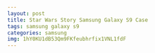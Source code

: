 ```yaml
---
layout: post
title: Star Wars Story Samsung Galaxy S9 Case
tags: samsung galaxy s9
categories: samsung
img: 1hY0KU1dB53Qm9FKfeubhrfix1VNL1fdF
---
```

